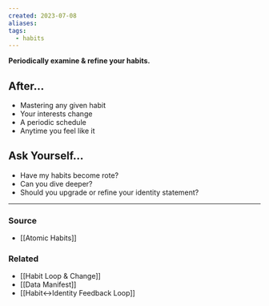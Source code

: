 ```yaml
---
created: 2023-07-08
aliases: 
tags:
  - habits
---
```

**Periodically examine & refine your habits.**

## After...

- Mastering any given habit
- Your interests change
- A periodic schedule
- Anytime you feel like it

## Ask Yourself...

- Have my habits become rote?
- Can you dive deeper?
- Should you upgrade or refine your identity statement?

****
### Source
- [[Atomic Habits]]

### Related
- [[Habit Loop & Change]]
- [[Data Manifest]]
- [[Habit↔Identity Feedback Loop]]